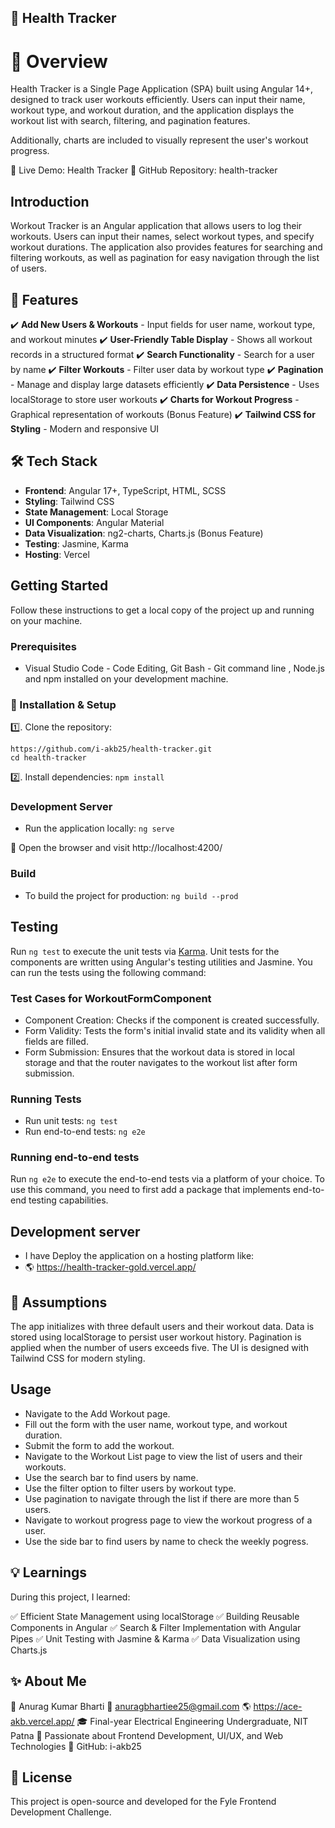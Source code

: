 ## 🏥 Health Tracker

# 📌 Overview

Health Tracker is a Single Page Application (SPA) built using Angular 14+, designed to track user workouts efficiently. Users can input their name, workout type, and workout duration, and the application displays the workout list with search, filtering, and pagination features.

Additionally, charts are included to visually represent the user's workout progress.

🔗 Live Demo: Health Tracker
📂 GitHub Repository: health-tracker

## Introduction

Workout Tracker is an Angular application that allows users to log their workouts. Users can input their names, select workout types, and specify workout durations. The application also provides features for searching and filtering workouts, as well as pagination for easy navigation through the list of users.

## 🚀 Features

✔️ **Add New Users & Workouts** - Input fields for user name, workout type, and workout minutes
✔️ **User-Friendly Table Display** - Shows all workout records in a structured format
✔️ **Search Functionality** - Search for a user by name
✔️ **Filter Workouts** - Filter user data by workout type
✔️ **Pagination** - Manage and display large datasets efficiently
✔️ **Data Persistence** - Uses localStorage to store user workouts
✔️ **Charts for Workout Progress** - Graphical representation of workouts (Bonus Feature)
✔️ **Tailwind CSS for Styling** - Modern and responsive UI

## 🛠️ Tech Stack

- **Frontend**: Angular 17+, TypeScript, HTML, SCSS
- **Styling**: Tailwind CSS
- **State Management**: Local Storage
- **UI Components**: Angular Material
- **Data Visualization**: ng2-charts, Charts.js (Bonus Feature)
- **Testing**: Jasmine, Karma
- **Hosting**: Vercel

## Getting Started

Follow these instructions to get a local copy of the project up and running on your machine.

### Prerequisites

- Visual Studio Code - Code Editing, Git Bash - Git command line , Node.js and npm installed on your development machine.

### 🔧 Installation & Setup

1️⃣. Clone the repository:

   ```
   https://github.com/i-akb25/health-tracker.git
   cd health-tracker
   ```

2️⃣. Install dependencies:
   `npm install`

### Development Server

- Run the application locally:
  `ng serve`

🚀 Open the browser and visit http://localhost:4200/

### Build

- To build the project for production:
  `ng build --prod
`

## Testing

Run `ng test` to execute the unit tests via [Karma](https://karma-runner.github.io).
Unit tests for the components are written using Angular's testing utilities and Jasmine. You can run the tests using the following command:

### Test Cases for WorkoutFormComponent

- Component Creation: Checks if the component is created successfully.
- Form Validity: Tests the form's initial invalid state and its validity when all fields are filled.
- Form Submission: Ensures that the workout data is stored in local storage and that the router navigates to the workout list after form submission.

### Running Tests

- Run unit tests:
  `ng test`
- Run end-to-end tests:
  `ng e2e`

### Running end-to-end tests

Run `ng e2e` to execute the end-to-end tests via a platform of your choice. To use this command, you need to first add a package that implements end-to-end testing capabilities.

## Development server

- I have Deploy the application on a hosting platform like:
- 🌎 https://health-tracker-gold.vercel.app/

## 📜 Assumptions
The app initializes with three default users and their workout data.
Data is stored using localStorage to persist user workout history.
Pagination is applied when the number of users exceeds five.
The UI is designed with Tailwind CSS for modern styling.

## Usage

- Navigate to the Add Workout page.
- Fill out the form with the user name, workout type, and workout duration.
- Submit the form to add the workout.
- Navigate to the Workout List page to view the list of users and their workouts.
- Use the search bar to find users by name.
- Use the filter option to filter users by workout type.
- Use pagination to navigate through the list if there are more than 5 users.
- Navigate to workout progress page to view the workout progress of a user.
- Use the side bar to find users by name to check the weekly pogress.

## 💡 Learnings
During this project, I learned:

✅ Efficient State Management using localStorage
✅ Building Reusable Components in Angular
✅ Search & Filter Implementation with Angular Pipes
✅ Unit Testing with Jasmine & Karma
✅ Data Visualization using Charts.js

## ✨ About Me

👤 Anurag Kumar Bharti
📱 anuragbhartiee25@gmail.com
🌎 https://ace-akb.vercel.app/
🎓 Final-year Electrical Engineering Undergraduate, NIT Patna
🚀 Passionate about Frontend Development, UI/UX, and Web Technologies
🔗 GitHub: i-akb25

## 📜 License
This project is open-source and developed for the Fyle Frontend Development Challenge.

